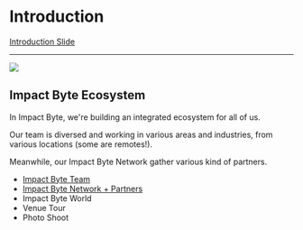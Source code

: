# Introduction

[Introduction Slide](https://docs.google.com/presentation/d/1Uzv_QSaX7X_ZYINnEa8bv4wiAjKr07ghJV3zLuZ4owU)

---

![](./assets/partners.jpg)

## Impact Byte Ecosystem

In Impact Byte, we're building an integrated ecosystem for all of us.

Our team is diversed and working in various areas and industries, from various locations (some are remotes!).

Meanwhile, our Impact Byte Network gather various kind of partners.

- [Impact Byte Team](https://impactbyte.com/team)
- [Impact Byte Network + Partners](https://impactbyte.com/partners)
- Impact Byte World
- Venue Tour
- Photo Shoot
